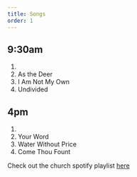 ```yaml
---
title: Songs
order: 1
---
```


## 9:30am 
1. 
2. As the Deer
3. I Am Not My Own
4. Undivided

## 4pm 
1. 
2. Your Word
3. Water Without Price
4. Come Thou Fount
   
Check out the church spotify playlist [here](https://open.spotify.com/playlist/3gh0ZKXkJBDbNEnZqJJDXj?si=0908aa3f87544643)
